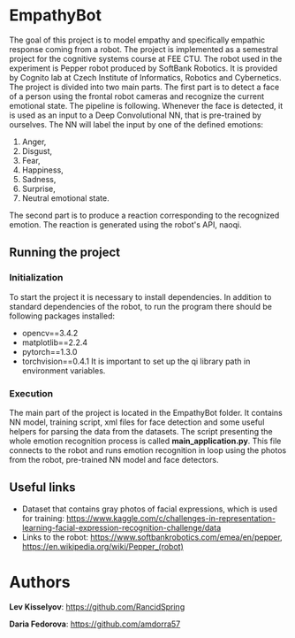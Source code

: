 # EmpathyBot
The goal of this project is to model empathy and specifically empathic response coming from a robot. The project is implemented as a semestral project for the cognitive systems course at FEE CTU.
The robot used in the experiment is Pepper robot produced by SoftBank Robotics. It is provided by Cognito lab at Czech Institute of Informatics, Robotics and Cybernetics.
The project is divided into two main parts. The first part is to detect a face of a person using the frontal robot cameras and recognize the current emotional state. The pipeline is following. Whenever the face is detected, it is used as an input to a Deep Convolutional NN, that is pre-trained by ourselves. The NN will label the input by one of the defined emotions:
1) Anger, 
2) Disgust,
3) Fear, 
4) Happiness, 
5) Sadness,
6) Surprise, 
7) Neutral emotional state.

The second part is to produce a reaction corresponding to the recognized emotion. The reaction is generated using the robot's API, naoqi.

## Running the project  
### Initialization
To start the project it is necessary to install dependencies. In addition to standard dependencies of the robot, to run the program there should be following packages installed:
- opencv==3.4.2
- matplotlib==2.2.4
- pytorch==1.3.0
- torchvision==0.4.1
It is important to set up the qi library path in environment variables.

### Execution
The main part of the project is located in the EmpathyBot folder. It contains NN model, training script, xml files for face detection and some useful helpers for parsing the data from the datasets.
The script presenting the whole emotion recognition process is called **main_application.py**. This file connects to the robot and runs emotion recognition in loop using the photos from the robot, pre-trained NN model and face detectors.


## Useful links
* Dataset that contains gray photos of facial expressions, which is used for training:
https://www.kaggle.com/c/challenges-in-representation-learning-facial-expression-recognition-challenge/data
* Links to the robot:
  https://www.softbankrobotics.com/emea/en/pepper,
https://en.wikipedia.org/wiki/Pepper_(robot)


# Authors
**Lev Kisselyov**: https://github.com/RancidSpring

**Daria Fedorova**: https://github.com/amdorra57
